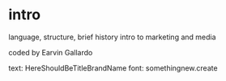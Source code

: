 # intro
language, structure, brief history intro to marketing and media

coded by Earvin Gallardo

text: HereShouldBeTitleBrandName
font: somethingnew.create
